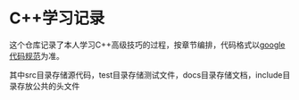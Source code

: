 # C++学习记录
这个仓库记录了本人学习C++高级技巧的过程，按章节编排，代码格式以[google代码规范](https://google.github.io/styleguide/cppguide.html)为准。

其中src目录存储源代码，test目录存储测试文件，docs目录存储文档，include目录存放公共的头文件